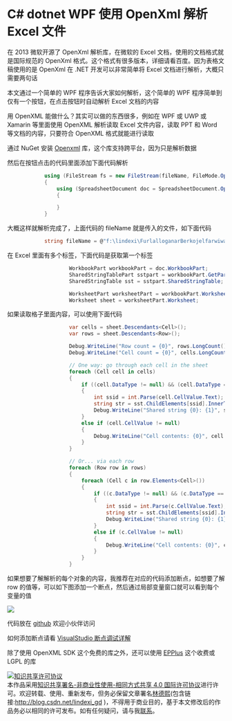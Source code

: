 
# C# dotnet WPF 使用 OpenXml 解析 Excel 文件

在 2013 微软开源了 OpenXml 解析库，在微软的 Excel 文档，使用的文档格式就是国际规范的 OpenXml 格式。这个格式有很多版本，详细请看百度。因为表格文稿使用的是 OpenXml 在 .NET 开发可以非常简单将 Excel 文档进行解析，大概只需要两句话

<!--more-->


<!-- CreateTime:3/27/2020 8:27:04 AM -->

<!-- 发布 -->

本文通过一个简单的 WPF 程序告诉大家如何解析，这个简单的 WPF 程序简单到仅有一个按钮，在点击按钮时自动解析 Excel 文档的内容

用 OpenXML 能做什么？其实可以做的东西很多，例如在 WPF 或 UWP 或 Xamarin 等里面使用 OpenXML 解析读取 Excel 文件内容，读取 PPT 和 Word 等文档的内容，只要符合 OpenXML 格式就能进行读取

通过 NuGet 安装 [Openxml](https://www.nuget.org/packages/DocumentFormat.OpenXml) 库，这个库支持跨平台，因为只是解析数据

然后在按钮点击的代码里面添加下面代码解析

```csharp
            using (FileStream fs = new FileStream(fileName, FileMode.Open, FileAccess.Read, FileShare.ReadWrite))
            {
                using (SpreadsheetDocument doc = SpreadsheetDocument.Open(fs, false))
                {

                }
            }
```

大概这样就解析完成了，上面代码的 fileName 就是传入的文件，如下面代码

```csharp
            string fileName = @"f:\lindexi\FurlalloganarBerkojelfarwiwa.xlsx";
```

在 Excel 里面有多个标签，下面代码是获取第一个标签

```csharp
                    WorkbookPart workbookPart = doc.WorkbookPart;
                    SharedStringTablePart sstpart = workbookPart.GetPartsOfType<SharedStringTablePart>().First();
                    SharedStringTable sst = sstpart.SharedStringTable;

                    WorksheetPart worksheetPart = workbookPart.WorksheetParts.First();
                    Worksheet sheet = worksheetPart.Worksheet;
```

如果读取格子里面内容，可以使用下面代码

```csharp
                    var cells = sheet.Descendants<Cell>();
                    var rows = sheet.Descendants<Row>();

                    Debug.WriteLine("Row count = {0}", rows.LongCount());
                    Debug.WriteLine("Cell count = {0}", cells.LongCount());

                    // One way: go through each cell in the sheet
                    foreach (Cell cell in cells)
                    {
                        if ((cell.DataType != null) && (cell.DataType == CellValues.SharedString))
                        {
                            int ssid = int.Parse(cell.CellValue.Text);
                            string str = sst.ChildElements[ssid].InnerText;
                            Debug.WriteLine("Shared string {0}: {1}", ssid, str);
                        }
                        else if (cell.CellValue != null)
                        {
                            Debug.WriteLine("Cell contents: {0}", cell.CellValue.Text);
                        }
                    }

                    // Or... via each row
                    foreach (Row row in rows)
                    {
                        foreach (Cell c in row.Elements<Cell>())
                        {
                            if ((c.DataType != null) && (c.DataType == CellValues.SharedString))
                            {
                                int ssid = int.Parse(c.CellValue.Text);
                                string str = sst.ChildElements[ssid].InnerText;
                                Debug.WriteLine("Shared string {0}: {1}", ssid, str);
                            }
                            else if (c.CellValue != null)
                            {
                                Debug.WriteLine("Cell contents: {0}", c.CellValue.Text);
                            }
                        }
                    }
```

如果想要了解解析的每个对象的内容，我推荐在对应的代码添加断点，如想要了解 row 的值等，可以如下图添加一个断点，然后通过局部变量窗口就可以看到每个变量的值

<!-- ![](image/C# dotnet 使用 OpenXml 解析 Excel 文件/C# dotnet 使用 OpenXml 解析 Excel 文件0.png) -->

![](http://image.acmx.xyz/lindexi%2F2020327827229928.jpg)

代码放在 [github](https://github.com/lindexi/lindexi_gd/tree/21318ca39e614382a512ea354dfebf31b9fccf8e/Babukeelleneeoai) 欢迎小伙伴访问

如何添加断点请看 [VisualStudio 断点调试详解](https://blog.lindexi.com/post/VisualStudio-%E6%96%AD%E7%82%B9%E8%B0%83%E8%AF%95%E8%AF%A6%E8%A7%A3.html )

除了使用 OpenXML SDK 这个免费的库之外，还可以使用 [EPPlus](https://github.com/EPPlusSoftware/EPPlus ) 这个收费或 LGPL 的库





<a rel="license" href="http://creativecommons.org/licenses/by-nc-sa/4.0/"><img alt="知识共享许可协议" style="border-width:0" src="https://licensebuttons.net/l/by-nc-sa/4.0/88x31.png" /></a><br />本作品采用<a rel="license" href="http://creativecommons.org/licenses/by-nc-sa/4.0/">知识共享署名-非商业性使用-相同方式共享 4.0 国际许可协议</a>进行许可。欢迎转载、使用、重新发布，但务必保留文章署名[林德熙](http://blog.csdn.net/lindexi_gd)(包含链接:http://blog.csdn.net/lindexi_gd )，不得用于商业目的，基于本文修改后的作品务必以相同的许可发布。如有任何疑问，请与我[联系](mailto:lindexi_gd@163.com)。